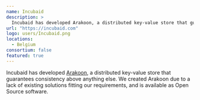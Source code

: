 ```yaml
---
name: Incubaid
description: > 
  Incubaid has developed Arakoon, a distributed key-value store that guarantees consistency above anything else.
url: "https://incubaid.com"
logo: users/Incubaid.png
locations: 
  - Belgium
consortium: false
featured: true
---
```


Incubaid has developed <a href="https://github.com/Incubaid/arakoon">Arakoon</a>, a distributed key-value store that guarantees consistency above anything else. We created Arakoon due to a lack of existing solutions fitting our requirements, and is available as Open Source software.

